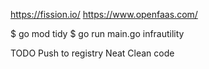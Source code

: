 https://fission.io/
https://www.openfaas.com/

$ go mod tidy
$ go run main.go infrautility 


TODO
Push to registry
Neat Clean code